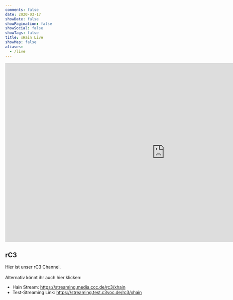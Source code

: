 ```yaml
---
comments: false
date: 2020-03-17
showDate: false
showPagination: false
showSocial: false
showTags: false
title: xHain Live
showMap: false
aliases:
  - /live
---
```


<iframe src="https://streaming.test.c3voc.de/rc3/embed/xhain/dash/native" width="1024" height="576" frameborder="none" allowfullscreen="allowfullscreen" seamless="seamless" scrolling="no"></iframe>

## rC3

Hier ist unser rC3 Channel.<br><br>
Alternativ könnt ihr auch hier klicken:<br>
- Hain Stream: https://streaming.media.ccc.de/rc3/xhain <br>
- Test-Streaming Link: https://streaming.test.c3voc.de/rc3/xhain
